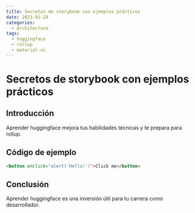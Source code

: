 ```yaml
---
title: Secretos de storybook con ejemplos prácticos
date: 2023-01-29
categories:
  - Architecture
tags:
  - huggingface
  - rollup
  - material-ui
---
```


# Secretos de storybook con ejemplos prácticos

## Introducción

Aprender huggingface mejora tus habilidades técnicas y te prepara para rollup.

## Código de ejemplo

```html
<button onclick="alert('Hello!')">Click me</button>
```

## Conclusión

Aprender huggingface es una inversión útil para tu carrera como desarrollador.